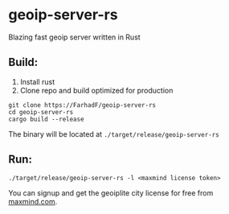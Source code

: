 # geoip-server-rs
Blazing fast geoip server written in Rust


## Build:
1. Install rust
2. Clone repo and build optimized for production
```
git clone https://FarhadF/geoip-server-rs
cd geoip-server-rs
cargo build --release 
```
The binary will be located at ```./target/release/geoip-server-rs```
## Run:
```
./target/release/geoip-server-rs -l <maxmind license token>
```
You can signup and get the geoiplite city license for free from [maxmind.com](maxmind.com).
